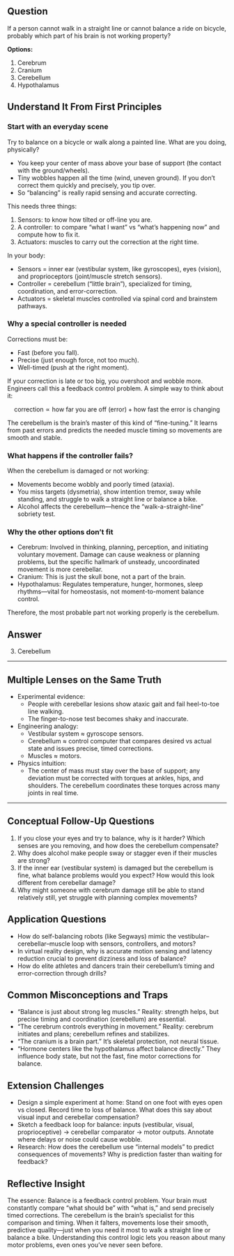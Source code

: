 ## Question
If a person cannot walk in a straight line or cannot balance a ride on bicycle, probably which part of his brain is not working property?

**Options:**

1. Cerebrum
2. Cranium
3. Cerebellum
4. Hypothalamus


## Understand It From First Principles

### Start with an everyday scene
Try to balance on a bicycle or walk along a painted line. What are you doing, physically?
- You keep your center of mass above your base of support (the contact with the ground/wheels).
- Tiny wobbles happen all the time (wind, uneven ground). If you don’t correct them quickly and precisely, you tip over.
- So “balancing” is really rapid sensing and accurate correcting.

This needs three things:
1. Sensors: to know how tilted or off-line you are.
2. A controller: to compare “what I want” vs “what’s happening now” and compute how to fix it.
3. Actuators: muscles to carry out the correction at the right time.

In your body:
- Sensors = inner ear (vestibular system, like gyroscopes), eyes (vision), and proprioceptors (joint/muscle stretch sensors).
- Controller = cerebellum (“little brain”), specialized for timing, coordination, and error-correction.
- Actuators = skeletal muscles controlled via spinal cord and brainstem pathways.

### Why a special controller is needed
Corrections must be:
- Fast (before you fall).
- Precise (just enough force, not too much).
- Well-timed (push at the right moment).

If your correction is late or too big, you overshoot and wobble more. Engineers call this a feedback control problem. A simple way to think about it:

```math
\text{correction} \propto \text{how far you are off (error)} + \text{how fast the error is changing}
```

The cerebellum is the brain’s master of this kind of “fine-tuning.” It learns from past errors and predicts the needed muscle timing so movements are smooth and stable.

### What happens if the controller fails?
When the cerebellum is damaged or not working:
- Movements become wobbly and poorly timed (ataxia).
- You miss targets (dysmetria), show intention tremor, sway while standing, and struggle to walk a straight line or balance a bike.
- Alcohol affects the cerebellum—hence the “walk-a-straight-line” sobriety test.

### Why the other options don’t fit
- Cerebrum: Involved in thinking, planning, perception, and initiating voluntary movement. Damage can cause weakness or planning problems, but the specific hallmark of unsteady, uncoordinated movement is more cerebellar.
- Cranium: This is just the skull bone, not a part of the brain.
- Hypothalamus: Regulates temperature, hunger, hormones, sleep rhythms—vital for homeostasis, not moment-to-moment balance control.

Therefore, the most probable part not working properly is the cerebellum.

## Answer
3) Cerebellum

---

## Multiple Lenses on the Same Truth

- Experimental evidence:
  - People with cerebellar lesions show ataxic gait and fail heel-to-toe line walking.
  - The finger-to-nose test becomes shaky and inaccurate.
- Engineering analogy:
  - Vestibular system ≈ gyroscope sensors.
  - Cerebellum ≈ control computer that compares desired vs actual state and issues precise, timed corrections.
  - Muscles ≈ motors.
- Physics intuition:
  - The center of mass must stay over the base of support; any deviation must be corrected with torques at ankles, hips, and shoulders. The cerebellum coordinates these torques across many joints in real time.

---

## Conceptual Follow-Up Questions
1. If you close your eyes and try to balance, why is it harder? Which senses are you removing, and how does the cerebellum compensate?
2. Why does alcohol make people sway or stagger even if their muscles are strong?
3. If the inner ear (vestibular system) is damaged but the cerebellum is fine, what balance problems would you expect? How would this look different from cerebellar damage?
4. Why might someone with cerebrum damage still be able to stand relatively still, yet struggle with planning complex movements?

## Application Questions
- How do self-balancing robots (like Segways) mimic the vestibular–cerebellar–muscle loop with sensors, controllers, and motors?
- In virtual reality design, why is accurate motion sensing and latency reduction crucial to prevent dizziness and loss of balance?
- How do elite athletes and dancers train their cerebellum’s timing and error-correction through drills?

## Common Misconceptions and Traps
- “Balance is just about strong leg muscles.” Reality: strength helps, but precise timing and coordination (cerebellum) are essential.
- “The cerebrum controls everything in movement.” Reality: cerebrum initiates and plans; cerebellum refines and stabilizes.
- “The cranium is a brain part.” It’s skeletal protection, not neural tissue.
- “Hormone centers like the hypothalamus affect balance directly.” They influence body state, but not the fast, fine motor corrections for balance.

## Extension Challenges
- Design a simple experiment at home: Stand on one foot with eyes open vs closed. Record time to loss of balance. What does this say about visual input and cerebellar compensation?
- Sketch a feedback loop for balance: inputs (vestibular, visual, proprioceptive) → cerebellar comparator → motor outputs. Annotate where delays or noise could cause wobble.
- Research: How does the cerebellum use “internal models” to predict consequences of movements? Why is prediction faster than waiting for feedback?

## Reflective Insight
The essence: Balance is a feedback control problem. Your brain must constantly compare “what should be” with “what is,” and send precisely timed corrections. The cerebellum is the brain’s specialist for this comparison and timing. When it falters, movements lose their smooth, predictive quality—just when you need it most to walk a straight line or balance a bike. Understanding this control logic lets you reason about many motor problems, even ones you’ve never seen before.